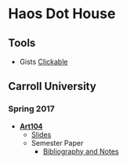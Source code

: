 # Haos Dot House

## Tools

* Gists [Clickable](http://haos.info/haos_clickables/clickable_gists.html)

## Carroll University

### Spring 2017

* [**Art104**](https://github.com/EntropyHaos/haos_dot_house_site)
  * [Slides](https://entropyhaos.github.io/Carroll_ART104/)
  * Semester Paper
    * [Bibliography and Notes](https://github.com/EntropyHaos/Carroll_ART104/tree/master/haos_work/SEMESTER_PAPER/sources)
